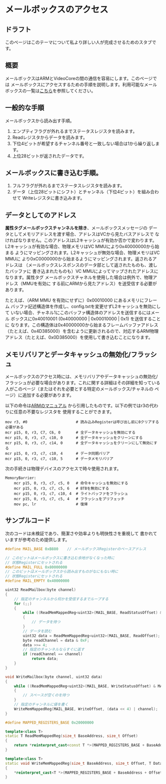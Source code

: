 # メールボックスのアクセス

## ドラフト

このページはこのテーマについて私より詳しい人が完成させるためのスタブです。

## 概要

メールボックスはARMとVideoCoreの間の通信を容易にします。このページでは
メールボックスにアクセスするための手順を説明します。利用可能なメール
ボックスの一覧は[こちら](mailbox.md)を参照してください。

## 一般的な手順

メールボックスから読み出す手順。

1. エンプティフラグが外れるまでステータスレジスタを読みます。
2. Readレジスタからデータを読みます。
3. 下位4ビットが希望するチャンネル番号と一致しない場合は1から繰り返します。
4. 上位28ビットが返されたデータです。

## メールボックスに書き込む手順。

1. フルフラグが外れるまでステータスレジスタを読みます。
2. データ（上位28ビットにシフト）とチャンネル（下位4ビット）を組み合わせて
   Writeレジスタに書き込みます。

## データとしてのアドレス

**属性タグメールボックスチャンネルを除き**、メールボックスメッセージの
データとしてメモリアドレスを渡す場合、アドレスはVCから見たバスアドレスで
なければなりません。このアドレスはL2キャッシュが有効か否かで変わります。
L2キャッシュが有効な場合、物理メモリはVC MMUにより0x40000000から始まる
ようにマッピングされます。L2キャッシュが無効な場合、物理メモリはVC MMUに
より0xC0000000から始まるようにマッピングされます。返されるアドレスは
（メールボックスレスポンスのデータ部として返されたものも、渡したバッファに
書き込まれたものも）VC MMUによってマップされたアドレスになります。属性タグ
メールボックスチャネルを使用した場合は例外で、物理アドレス（MMUを有効に
する前にARMから見たアドレス）を送受信する必要があります。

たとえば、（ARM MMU を有効にせずに）0x00010000 にあるメモリにフレーム
バッファ記述構造体を作成し、config.txtを変更せずL2キャッシュを無効にして
いない場合、チャネル1にこのバッファ構造体のアドレスを送信するにはメール
ボックスに0x40010001 (0x40000000 | 0x00010000 | 0x1) を送信することに
なります。この構造体は0x40000000から始まるフレームバッファアドレス（たとえば、0x4D385000）を含むように更新されるので、対応するARM物理アドレス（たとえば、0x0D385000）を使用して書き込むことになります。

## メモリバリアとデータキャッシュの無効化/フラッシュ

メールボックスのアクセス時には、メモリバリアやデータキャッシュの無効化/
フラッシュが必要な場合があります。これに関する詳細はその詳細を知っている
人がこのページ（またはそれを必要とする特定のメールボックス/チャネルの
ページ）に追加する必要があります。

以下の命令は[ARMのマニュアル](http://infocenter.arm.com/help/topic/com.arm.doc.ddi0360f/I1014942.html)
から引用したものです。以下の例ではr3の代わりに任意の不要なレジスタを
使用することができます。

```
mov r3, #0				        # 読み込みRegisterは呼び出し前に0クリアする必要がある
mcr p15, 0, r3, C7, C6, 0		# 全データキャッシュを無効にする
mcr p15, 0, r3, c7, c10, 0		# 全データキャッシュをクリーンにする
mcr p15, 0, r3, c7, c14, 0		# 全データキャッシュをクリーンにして無効にする
mcr p15, 0, r3, c7, c10, 4		# データ同期バリア
mcr p15, 0, r3, c7, c10, 5		# データメモリバリア
```

次の手続きは物理デバイスのアクセスで時々使用されます。

```
MemoryBarrier:
	mcr p15, 0, r3, c7, c5, 0	# 命令キャッシュを無効にする
	mcr p15, 0, r3, c7, c5, 6	# BTBを無効にする
	mcr p15, 0, r3, c7, c10, 4	# ライトバッファをフラッシュ
	mcr p15, 0, r3, c7, c5, 4	# フラッシュをプリフェッチ
	mov pc, lr					# 復帰
```

## サンプルコード

次のコードは未検証であり、簡潔さや効率よりも明快性さを重視して
書かれていますが参考のため提供します。

```c++
#define MAIL_BASE 0xB880	// メールボックスRegisterのベースアドレス

// このビットはメールボックスに書き込む余地がなくなった時に
// 状態Registerにセットされる
#define MAIL_FULL 0x80000000
// このビットはメールボックスから読み出すものがなにもない時に
// 状態Registerにセットされる
#define MAIL_EMPTY 0x40000000

uint32 ReadMailbox(byte channel)
{
	// 指定のチャンネルから何かを受信するまでループする
	for (;;)
	{
		while ((ReadMemMappedReg<uint32>(MAIL_BASE, ReadStatusOffset) & MAIL_EMPTY) != 0)
		{
			// データを待つ
		}
		// データを読む
		uint32 data = ReadMemMappedReg<uint32>(MAIL_BASE, ReadOffset);
		byte readChannel = data & 0xF;
		data >>= 4;
		// 指定のチャンネルならすぐに返す
		if (readChannel == channel)
			return data;
	}
}

void WriteMailbox(byte channel, uint32 data)
{
	while ((ReadMemMappedReg<uint32>(MAIL_BASE, WriteStatusOffset) & MAIL_FULL) != 0)
	{
		// スペースが空くのを待つ
	}
	// 指定のチャンネルに値を書く
	WriteMemMappedReg(MAIL_BASE, WriteOffset, (data << 4) | channel);
}

#define MAPPED_REGISTERS_BASE 0x20000000

template<class T>
static T ReadMemMappedReg(size_t BaseAddress, size_t Offset)
{
	return *reinterpret_cast<const T *>(MAPPED_REGISTERS_BASE + BaseAddress + Offset);
}

template<class T>
static void WriteMemMappedReg(size_t BaseAddress, size_t Offset, T Data)
{
	*reinterpret_cast<T *>(MAPPED_REGISTERS_BASE + BaseAddress + Offset) = Data;
}
```
